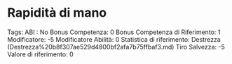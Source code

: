 # Rapidità di mano

Tags: ABI
: No
Bonus Competenza: 0
Bonus Competenza di Riferimento: 1
Modificatore: -5
Modificatore  Abilità: 0
Statistica di riferimento: Destrezza (Destrezza%20b8f307ae529d4800bf2afa7b75ffbaf3.md)
Tiro Salvezza: -5
Valore di riferimento: 0